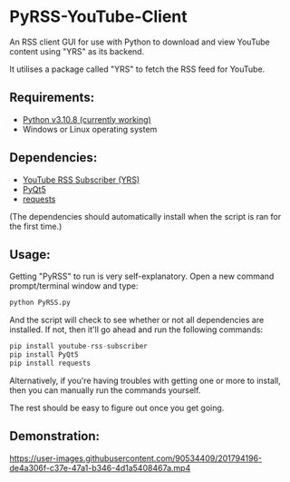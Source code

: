 # PyRSS-YouTube-Client
An RSS client GUI for use with Python to download and view YouTube content using "YRS" as its backend. 

It utilises a package called "YRS" to fetch the RSS feed for YouTube.

## Requirements:
- [Python v3.10.8 (currently working)](https://www.python.org/downloads/release/python-3108/)
- Windows or Linux operating system

## Dependencies:
- [YouTube RSS Subscriber (YRS)](https://github.com/miquelruiz/youtube-rss-subscriber)
- [PyQt5](https://pypi.org/project/PyQt5/)
- [requests](https://pypi.org/project/requests/)

(The dependencies should automatically install when the script is ran for the first time.)


## Usage:

Getting "PyRSS" to run is very self-explanatory. Open a new command prompt/terminal window and type:

``` python
python PyRSS.py
```

And the script will check to see whether or not all dependencies are installed. If not, then it'll go ahead and run the following commands:

``` python
pip install youtube-rss-subscriber
pip install PyQt5
pip install requests
```

Alternatively, if you're having troubles with getting one or more to install, then you can manually run the commands yourself.

The rest should be easy to figure out once you get going.


## Demonstration:



https://user-images.githubusercontent.com/90534409/201794196-de4a306f-c37e-47a1-b346-4d1a5408467a.mp4
